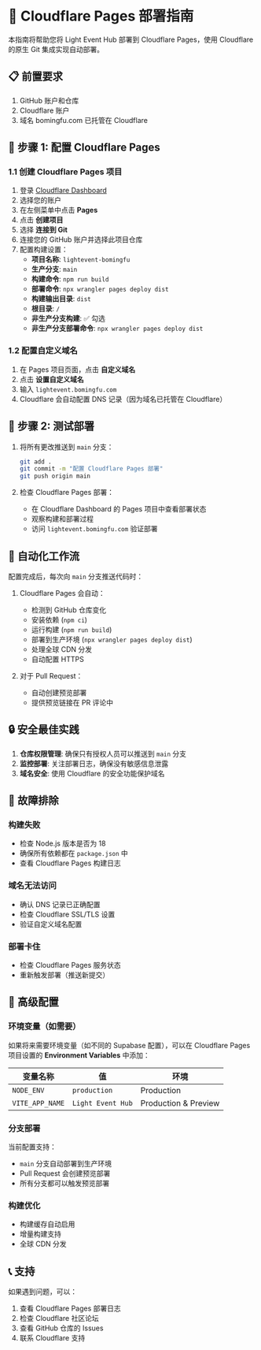 # 🚀 Cloudflare Pages 部署指南

本指南将帮助您将 Light Event Hub 部署到 Cloudflare Pages，使用 Cloudflare 的原生 Git 集成实现自动部署。

## 📋 前置要求

1. GitHub 账户和仓库
2. Cloudflare 账户
3. 域名 bomingfu.com 已托管在 Cloudflare

## 🔧 步骤 1: 配置 Cloudflare Pages

### 1.1 创建 Cloudflare Pages 项目

1. 登录 [Cloudflare Dashboard](https://dash.cloudflare.com)
2. 选择您的账户
3. 在左侧菜单中点击 **Pages**
4. 点击 **创建项目**
5. 选择 **连接到 Git**
6. 连接您的 GitHub 账户并选择此项目仓库
7. 配置构建设置：
   - **项目名称**: `lightevent-bomingfu`
   - **生产分支**: `main`
   - **构建命令**: `npm run build`
   - **部署命令**: `npx wrangler pages deploy dist`
   - **构建输出目录**: `dist`
   - **根目录**: `/`
   - **非生产分支构建**: ✅ 勾选
   - **非生产分支部署命令**: `npx wrangler pages deploy dist`

### 1.2 配置自定义域名

1. 在 Pages 项目页面，点击 **自定义域名**
2. 点击 **设置自定义域名**
3. 输入 `lightevent.bomingfu.com`
4. Cloudflare 会自动配置 DNS 记录（因为域名已托管在 Cloudflare）

## 🚀 步骤 2: 测试部署

1. 将所有更改推送到 `main` 分支：
   ```bash
   git add .
   git commit -m "配置 Cloudflare Pages 部署"
   git push origin main
   ```

2. 检查 Cloudflare Pages 部署：
   - 在 Cloudflare Dashboard 的 Pages 项目中查看部署状态
   - 观察构建和部署过程
   - 访问 `lightevent.bomingfu.com` 验证部署

## 🔄 自动化工作流

配置完成后，每次向 `main` 分支推送代码时：

1. Cloudflare Pages 会自动：
   - 检测到 GitHub 仓库变化
   - 安装依赖 (`npm ci`)
   - 运行构建 (`npm run build`)
   - 部署到生产环境 (`npx wrangler pages deploy dist`)
   - 处理全球 CDN 分发
   - 自动配置 HTTPS

2. 对于 Pull Request：
   - 自动创建预览部署
   - 提供预览链接在 PR 评论中

## 🔒 安全最佳实践

1. **仓库权限管理**: 确保只有授权人员可以推送到 `main` 分支
2. **监控部署**: 关注部署日志，确保没有敏感信息泄露
3. **域名安全**: 使用 Cloudflare 的安全功能保护域名

## 🐛 故障排除

### 构建失败
- 检查 Node.js 版本是否为 18
- 确保所有依赖都在 `package.json` 中
- 查看 Cloudflare Pages 构建日志

### 域名无法访问
- 确认 DNS 记录已正确配置
- 检查 Cloudflare SSL/TLS 设置
- 验证自定义域名配置

### 部署卡住
- 检查 Cloudflare Pages 服务状态
- 重新触发部署（推送新提交）

## 🌟 高级配置

### 环境变量（如需要）
如果将来需要环境变量（如不同的 Supabase 配置），可以在 Cloudflare Pages 项目设置的 **Environment Variables** 中添加：

| 变量名称 | 值 | 环境 |
|---------|-----|------|
| `NODE_ENV` | `production` | Production |
| `VITE_APP_NAME` | `Light Event Hub` | Production & Preview |

### 分支部署
当前配置支持：
- `main` 分支自动部署到生产环境
- Pull Request 会创建预览部署
- 所有分支都可以触发预览部署

### 构建优化
- 构建缓存自动启用
- 增量构建支持
- 全球 CDN 分发

## 📞 支持

如果遇到问题，可以：
1. 查看 Cloudflare Pages 部署日志
2. 检查 Cloudflare 社区论坛
3. 查看 GitHub 仓库的 Issues
4. 联系 Cloudflare 支持